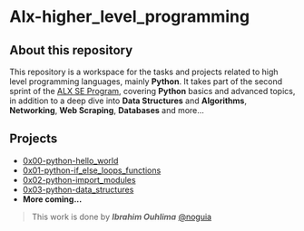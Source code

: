 # Alx-higher_level_programming
## About this repository
This repository is a workspace for the tasks and projects related to high level programming languages, mainly **Python**.
It takes part of the second sprint of the [ALX SE Program](https://www.alxafrica.com/), covering **Python** basics and advanced topics, in addition to a deep dive into **Data Structures** and **Algorithms**, **Networking**, **Web Scraping**, **Databases** and more...
## Projects
- [0x00-python-hello_world](https://github.com/noguia/alx-higher_level_programming/tree/master/0x00-python-hello_world)
- [0x01-python-if_else_loops_functions](https://github.com/noguia/alx-higher_level_programming/tree/master/0x01-python-if_else_loops_functions)
- [0x02-python-import_modules](https://github.com/noguia/alx-higher_level_programming/tree/master/0x02-python-import_modules)
- [0x03-python-data_structures](https://github.com/noguia/alx-higher_level_programming/tree/master/0x03-python-data_structures)
- **More coming...**

> This work is done by ***Ibrahim Ouhlima***   [@noguia](noguiaisback@gmail.com)
